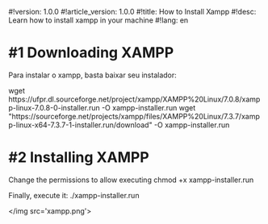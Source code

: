 #!version: 1.0.0
#!article_version: 1.0.0
#!title: How to Install Xampp
#!desc: Learn how to install xampp in your machine
#!lang: en

# #1 Downloading XAMPP
Para instalar o xampp, basta baixar seu instalador:

<only32>
	<cmd>wget https://ufpr.dl.sourceforge.net/project/xampp/XAMPP%20Linux/7.0.8/xampp-linux-7.0.8-0-installer.run -O xampp-installer.run</cmd>
</only32>
<only64>
	<cmd>wget "https://sourceforge.net/projects/xampp/files/XAMPP%20Linux/7.3.7/xampp-linux-x64-7.3.7-1-installer.run/download"	-O xampp-installer.run</cmd>
</only64>

# #2 Installing XAMPP
Change the permissions to allow executing
<cmd>chmod +x xampp-installer.run</cmd>

Finally, execute it:
<cmd sudo>./xampp-installer.run</cmd>

</img src='xampp.png'>

<scripts>
	<only32>
		</file tag='script-file' src='script_x86.sh' name='install_xampp.sh'>
	</only32>
	<only64>
		</file tag='script-file' src='script_64.sh' name='install_xampp.sh'>
	</only64>
</scripts>